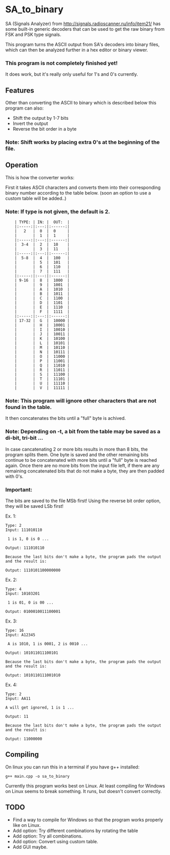 # SA_to_binary<br>

SA (Signals Analyzer) from http://signals.radioscanner.ru/info/item21/
has some built-in generic decoders that can be used to get the raw binary from FSK and PSK
type signals.

This program turns the ASCII output from SA's decoders into binary files, which can then be
analyzed further in a hex editor or binary viewer.

### This program is not completely finished yet!

It does work, but it's really only useful for 1's and 0's currently.

## Features

Other than converting the ASCII to binary which is described below this program can also:

* Shift the output by 1-7 bits
* Invert the output
* Reverse the bit order in a byte

### Note: Shift works by placing extra 0's at the beginning of the file.

## Operation

This is how the converter works:

First it takes ASCII characters and converts them into their corresponding binary number
according to the table below. (soon an option to use a custom table will be added..)

### Note: If type is not given, the default is 2.

```
    | TYPE: | IN: |  OUT:  |
    |:-----:|:---:|:------:|
    |   2   |  0  |  0     |
    |       |  1  |  1     |
    |:-----:|:---:|:------:|
    |  3-4  |  2  |  10    |
    |       |  3  |  11    |
    |:-----:|:---:|:------:|
    |  5-8  |  4  |  100   |
    |       |  5  |  101   |
    |       |  6  |  110   |
    |       |  7  |  111   |
    |:-----:|:---:|:------:|
    | 9-16  |  8  |  1000  |
    |       |  9  |  1001  |
    |       |  A  |  1010  |
    |       |  B  |  1011  |
    |       |  C  |  1100  |
    |       |  D  |  1101  |
    |       |  E  |  1110  |
    |       |  F  |  1111  |
    |:-----:|:---:|:------:|
    | 17-32 |  G  |  10000 |
    |       |  H  |  10001 |
    |       |  I  |  10010 |
    |       |  J  |  10011 |
    |       |  K  |  10100 |
    |       |  L  |  10101 |
    |       |  M  |  10110 |
    |       |  N  |  10111 |
    |       |  O  |  11000 |
    |       |  P  |  11001 |
    |       |  Q  |  11010 |
    |       |  R  |  11011 |
    |       |  S  |  11100 |
    |       |  T  |  11101 |
    |       |  U  |  11110 |
    |       |  V  |  11111 |

```

### Note: This program will ignore other characters that are not found in the table.

It then concatenates the bits until a "full" byte is achived.

### Note: Depending on -t, a bit from the table may be saved as a di-bit, tri-bit ...

In case cancatenating 2 or more bits results in more than 8 bits, the program splits them.
One byte is saved and the other remaining bits continue to be concatenated with more bits
until a "full" byte is reached again. Once there are no more bits from the input file left, if
there are any remaining concatenated bits that do not make a byte, they are then padded with 0's.

### Important:

The bits are saved to the file MSb first! Using the reverse bit order option, they will be saved LSb first!

Ex. 1:

```
Type: 2
Input: 111010110

 1 is 1, 0 is 0 ...

Output: 111010110

Because the last bits don't make a byte, the program pads the output and the result is:

Output: 1110101100000000
```

Ex. 2:

```
Type: 4
Input: 10103201

 1 is 01, 0 is 00 ...

Output: 0100010011100001

```

Ex. 3:

```
Type: 16
Input: A12345

 A is 1010, 1 is 0001, 2 is 0010 ...

Output: 101011011100101

Because the last bits don't make a byte, the program pads the output and the result is:

Output: 1010110111001010

```

Ex. 4:

```
Type: 2
Input: AA11

A will get ignored, 1 is 1 ...

Output: 11

Because the last bits don't make a byte, the program pads the output and the result is:

Output: 11000000

```


## Compiling

On linux you can run this in a terminal if you have g++ installed:

```
g++ main.cpp -o sa_to_binary
```

Currently this program works best on Linux.
At least compiling for Windows on Linux seems to break something. It runs, but doesn't convert correctly.

## TODO

* Find a way to compile for Windows so that the program works properly like on Linux.
* Add option: Try different combinations by rotating the table
* Add option: Try all combinations.
* Add option: Convert using custom table.
* Add GUI maybe.
